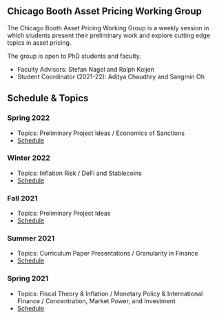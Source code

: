 ## Chicago Booth Asset Pricing Working Group

The Chicago Booth Asset Pricing Working Group is a weekly session in which students present their preliminary work and explore cutting edge topics in asset pricing.

The group is open to PhD students and faculty.
- Faculty Advisors: Stefan Nagel and Ralph Koijen
- Student Coordinator (2021-22): Aditya Chaudhry and Sangmin Oh

## Schedule & Topics
### Spring 2022
- Topics: Preliminary Project Ideas / Economics of Sanctions
- [Schedule](2022S.md) 
### Winter 2022
- Topics: Inflation Risk / DeFi and Stablecoins
- [Schedule](2022W.md)
### Fall 2021
- Topics: Preliminary Project Ideas
- [Schedule](2021F.md)
### Summer 2021
- Topics: Curriculum Paper Presentations / Granularity in Finance
- [Schedule](2021Su.md)
### Spring 2021
- Topics: Fiscal Theory & Inflation / Monetary Policy & International Finance / Concentration, Market Power, and Investment
- [Schedule](2021S.md)

